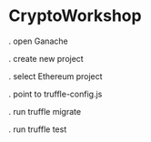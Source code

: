 # CryptoWorkshop


. open Ganache

. create new project

. select Ethereum project

. point to truffle-config.js

. run truffle migrate

. run truffle test
